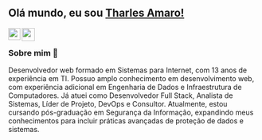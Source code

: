 ## Olá mundo, eu sou [Tharles Amaro!](www.linkedin.com/in/tharlesamaro) 

<a href="www.linkedin.com/in/tharlesamaro">
  <img align="left" width="24px" src="https://cdn.simpleicons.org/linkedin"  />
</a>
<a href="mailto:tharlesamaro@gmail.com">
  <img align="left" width="26px" src="https://cdn.simpleicons.org/gmail" />
</a>

<br />

### Sobre mim 🚀

Desenvolvedor web formado em Sistemas para Internet, com 13 anos de experiência em TI. Possuo amplo conhecimento em desenvolvimento web, com experiência adicional em Engenharia de Dados e Infraestrutura de Computadores. Já atuei como Desenvolvedor Full Stack, Analista de Sistemas, Líder de Projeto, DevOps e Consultor. Atualmente, estou cursando pós-graduação em Segurança da Informação, expandindo meus conhecimentos para incluir práticas avançadas de proteção de dados e sistemas.
